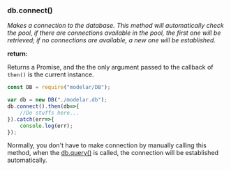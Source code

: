 ### db.connect()

*Makes a connection to the database. This method will automatically check the* 
*pool, if there are connections available in the pool, the first one will be* 
*retrieved; if no connections are available, a new one will be established.*

**return:**

Returns a Promise, and the the only argument passed to the callback of 
`then()` is the current instance.

```javascript
const DB = require("modelar/DB");

var db = new DB("./modelar.db");
db.connect().then(db=>{
    //Do stuffs here...
}).catch(err=>{
    console.log(err);
});
```

Normally, you don't have to make connection by manually calling this method,
when the [db.query()](#dbquery) is called, the connection will be established 
automatically.